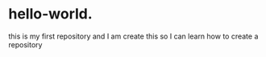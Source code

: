 # hello-world.
this is my first repository and I am create this so I can  learn how to create a repository
